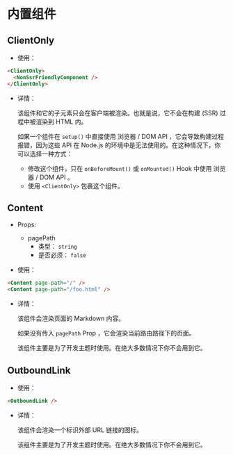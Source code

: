 # 内置组件

<NpmBadge package="@vuepress/client" />

## ClientOnly

- 使用：

```md
<ClientOnly>
  <NonSsrFriendlyComponent />
</ClientOnly>
```

- 详情：

  该组件和它的子元素只会在客户端被渲染。也就是说，它不会在构建 (SSR) 过程中被渲染到 HTML 内。

  如果一个组件在 `setup()` 中直接使用 浏览器 / DOM API ，它会导致构建过程报错，因为这些 API 在 Node.js 的环境中是无法使用的。在这种情况下，你可以选择一种方式：

  - 修改这个组件，只在  `onBeforeMount()` 或 `onMounted()` Hook 中使用 浏览器 / DOM API 。
  - 使用 `<ClientOnly>` 包裹这个组件。

## Content

- Props:
  - pagePath
    - 类型： `string`
    - 是否必须： `false`

- 使用：

```md
<Content page-path="/" />
<Content page-path="/foo.html" />
```

- 详情：

  该组件会渲染页面的 Markdown 内容。

  如果没有传入 `pagePath` Prop ，它会渲染当前路由路径下的页面。

  该组件主要是为了开发主题时使用。在绝大多数情况下你不会用到它。

## OutboundLink

- 使用：

```md
<OutboundLink />
```

- 详情：

  该组件会渲染一个标识外部 URL 链接的图标。

  该组件主要是为了开发主题时使用。在绝大多数情况下你不会用到它。
